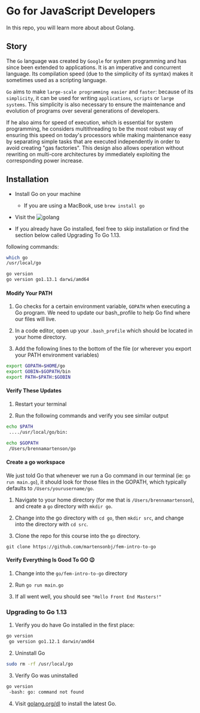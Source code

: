 # Go for JavaScript Developers

In this repo, you will learn more about about Golang.

## Story

The `Go` language was created by `Google` for system programming and has since been extended to applications. It is an imperative and concurrent language. Its compilation speed (due to the simplicity of its syntax) makes it sometimes used as a scripting language.

`Go` aims to make `large-scale programming easier` and `faster`: because of its `simplicity`, it can be used for writing `applications`, `scripts` or `large systems`.
This simplicity is also necessary to ensure the maintenance and evolution of programs over several generations of developers.

If he also aims for speed of execution, which is essential for system programming, he considers multithreading to be the most robust way of ensuring this speed on today's processors while making maintenance easy by separating simple tasks that are executed independently in order to avoid creating "gas factories". This design also allows operation without rewriting on multi-core architectures by immediately exploiting the corresponding power increase.

## Installation

- Install Go on your machine
  - If you are using a MacBook, use `brew install go`

- Visit the ![golang](https://go.dev/dl/)

- If you already have Go installed, feel free to skip installation or find the section below called Upgrading To Go 1.13.

following commands:

```sh
which go
/usr/local/go
```

```sh
go version
go version go1.13.1 darwi/amd64
```

#### Modify Your PATH 

1. Go checks for a certain environment variable, `GOPATH` when executing a Go program. We need to update our bash_profile to help Go find where our files will live.

2. In a code editor, open up your `.bash_profile` which should be located in your home directory. 

3. Add the following lines to the bottom of the file (or wherever you export your PATH environment variables)

```bash
export GOPATH=$HOME/go
export GOBIN=$GOPATH/bin
export PATH=$PATH:$GOBIN
```

#### Verify These Updates

1. Restart your terminal

2. Run the following commands and verify you see similar output

```bash
echo $PATH
 ..../usr/local/go/bin: 

echo $GOPATH
 /Users/brennamartenson/go
```

#### Create a go workspace

We just told Go that whenever we run a Go command in our terminal (ie: `go run main.go`), it should look for those files in the GOPATH, which typically defaults to `/Users/yourusername/go`. 

1. Navigate to your home directory (for me that is `/Users/brennamartenson`), and create a `go` directory with `mkdir go`.

2. Change into the go directory with `cd go`, then `mkdir src`, and change into the directory with `cd src`.

3. Clone the repo for this course into the `go` directory.

`git clone https://github.com/martensonbj/fem-intro-to-go`

#### Verify Everything Is Good To GO 😉

1. Change into the `go/fem-intro-to-go` directory

2. Run `go run main.go`

3. If all went well, you should see `"Hello Front End Masters!"`


### Upgrading to Go 1.13

1. Verify you do have Go installed in the first place:

```bash
go version 
 go version go1.12.1 darwin/amd64
```

2. Uninstall Go

```bash
sudo rm -rf /usr/local/go
```

3. Verify Go was uninstalled

```bash
go version
 -bash: go: command not found
```

4. Visit [golang.org/dl](https://golang.org/dl) to install the latest Go.
